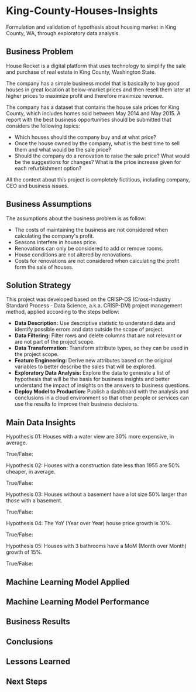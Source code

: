 # King-County-Houses-Insights

Formulation and validation of hypothesis about housing market in King County, WA, through exploratory data analysis.

## Business Problem
House Rocket is a digital platform that uses technology to simplify the sale
and purchase of real estate in King County, Washington State.

The company has a simple business model that is basically to buy good houses
in great location at below-market prices and then resell them later at higher
prices to maximize profit and therefore maximize revenue.

The company has a dataset that contains the house sale prices for King County,
which includes homes sold between May 2014 and May 2015. A report with the best
business opportunities should be submitted that considers the following topics:
- Which houses should the company buy and at what price?
- Once the house owned by the company, what is the best time to sell them and 
what would be the sale price?
- Should the company do a renovation to raise the sale price? What would be the 
suggestions for changes? What is the price increase given for each refurbishment
option?

All the context about this project is completely fictitious, including company, CEO 
and business issues.

## Business Assumptions
The assumptions about the business problem is as follow:
- The costs of maintaining the business are not considered when calculating the company's profit.
- Seasons interfere in houses price.
- Renovations can only be considered to add or remove rooms.
- House conditions are not altered by renovations.
- Costs for renovations are not considered when calculating the profit form the sale of houses.

## Solution Strategy
This project was developed based on the CRISP-DS (Cross-Industry Standard Process - Data Science, 
a.k.a. CRISP-DM) project management method, applied according to the steps bellow:
- **Data Description:** Use descriptive statistic to understand data and identify possible errors and data outside the 
scope of project.
- **Data Filtering:** Filter rows and delete columns that are not relevant or are not part of the project scope.
- **Data Transformation:** Transform attribute types, so they can be used in the project scope.
- **Feature Engineering:** Derive new attributes based on the original variables to better describe the sales that 
will be explored.
- **Exploratory Data Analysis:** Explore the data to generate a list of hypothesis that will be the basis for business 
insights and better understand the impact of insights on the answers to business questions.
- **Deploy Model to Production:** Publish a dashboard with the analysis and conclusions in a cloud environment so that 
other people or services can use the results to improve their business decisions.

## Main Data Insights
Hypothesis 01: Houses with a water view are 30% more expensive, in average.

True/False:

Hypothesis 02: Houses with a construction date less than 1955 are 50% cheaper, in average.

True/False:

Hypothesis 03: Houses without a basement have a lot size 50% larger than those with a basement.

True/False:

Hypothesis 04: The YoY (Year over Year) house price growth is 10%.

True/False:

Hypothesis 05: Houses with 3 bathrooms have a MoM (Month over Month) growth of 15%.

True/False:

## Machine Learning Model Applied

## Machine Learning Model Performance

## Business Results

## Conclusions

## Lessons Learned

## Next Steps